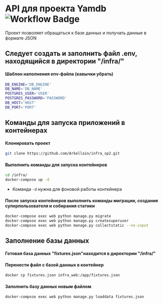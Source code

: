 # API для проекта Yamdb ![Workflow Badge](https://github.com/Arkellain/yamdb_final/.github/workflows/yamdb_workflow.yml/badge.svg)

Проект позволяет обращаться к базе данных и получать данные в формате JSON

## Следует создать и заполнить файл .env, находящийся в директории "/infra/"
#### Шаблон наполнения env-файла (кавычки убрать)
```sh
DB_ENGINE='DB_ENGINE'
DB_NAME='DB_NAME'
POSTGRES_USER='USER'
POSTGRES_PASSWORD='PASSWORD'
DB_HOST='HOST'
DB_PORT='PORT'
```

## Команды для запуска приложений в контейнерах
#### Клонировать проект 
```sh
git clone https://github.com/Arkellain/infra_sp2.git
```
#### Выполнить команды для запуска контейнеров
```sh
cd /infra/
docker-compose up -d
```
- Команда ```-d``` нужна для фоновой работы контейнера
#### После запуска контейнеров выполнить команды миграции, создания суперпользователя и собирания статики
```sh
docker-compose exec web python manage.py migrate
docker-compose exec web python manage.py createsuperuser
docker-compose exec web python manage.py collectstatic --no-input 
```

## Заполнение базы данных
#### Готовая база данных "fixtures.json"находится в директории "/infra/"
#### Перенести файл с базой данных в контейнер
```sh
docker cp fixtures.json infra_web:/app/fixtures.json
```
#### Заполнить базу данных новым файлом
```sh
docker-compose exec web python manage.py loaddata fixtures.json
```